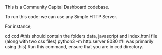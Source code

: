 This is a Community Capital Dashboard codebase.

To run this code: we can use any Simple HTTP Server.

For instance,

cd ccd #this should contain the folders data, javascript and index.html file (along with two css files)
python3 -m http.server 8080 #(I was primarily using this) Run this command, ensure that you are in ccd directory.